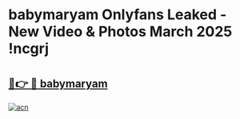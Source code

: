 # babymaryam Onlyfans Leaked - New Video & Photos March 2025 !ncgrj

# <h2><a href="https://e61wbk.iuczelnia.edu.pl?title=babymaryam&ref=ncgrj">🔗👉 🔴 babymaryam</a></h2>

[![acn](https://github.com/user-attachments/assets/0f9c940e-d8b0-45ae-aac7-cd30a18b3e1c)](https://e61wbk.iuczelnia.edu.pl?title=babymaryam&ref=ncgrj)

